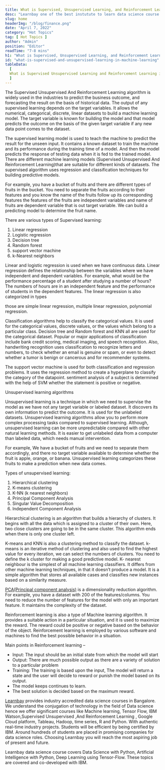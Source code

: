 ```yaml
---
title: What is Supervised, Unsupervised Learning, and Reinforcement Learning in Machine Learning
desc: "Learnbay one of the best instutute to learn data science course in India, so Enroll Now And Get Your Dream Job!"
slug: home
headerImg: "/blog/finance.png"
date: "April 7, 2022"
category: "Hot Topics"
tag: [ Hot Topics ]
author: "Admin"
position: "Editor"
readTime: "7-8 mins"
h1: "What is Supervised, Unsupervised Learning, and Reinforcement Learning in Machine Learning"
id: "what-is-supervised-and-unsupervised-learning-in-machine-learning"
tableData:
  [
  What is Supervised Unsupervised Learning and Reinforcement Learning in Machine Learning,
  ]
---
```


The Supervised Unsupervised And Reinforcement Learning algorithm is widely used in the industries to predict the business outcome, and forecasting the result on the basis of historical data. The output of any supervised learning depends on the target variables. It allows the numerical, categorical, discrete, linear datasets to build a machine learning model. The target variable is known for building the model and that model predicts the outcome on the basis of the given target variable if any new data point comes to the dataset.

The supervised learning model is used to teach the machine to predict the result for the unseen input. It contains a known dataset to train the machine and its performance during the training time of a model. And then the model predicts the response of testing data when it is fed to the trained model. There are different machine learning models (Supervised Unsupervised And Reinforcement Learning)that are suitable for different kinds of datasets. The supervised algorithm uses regression and classification techniques for building predictive models.

For example, you have a bucket of fruits and there are different types of fruits in the bucket. You need to separate the fruits according to their features and you know the name of the fruits follow up its corresponding features the features of the fruits are independent variables and name of fruits are dependent variable that is out target variable. We can build a predicting model to determine the fruit name.

There are various types of Supervised learning:



1. Linear regression
2. Logistic regression
3. Decision tree
4. Random forest
5. support vector machine
6. k-Nearest neighbors

Linear and logistic regression is used when we have continuous data. Linear regression defines the relationship between the variables where we have independent and dependent variables. For example, what would be the performance percentage of a student after studying a number of hours? The numbers of hours are in an independent feature and the performance of students in the dependent features. The linear regression is also categorized in types

those are simple linear regression, multiple linear regression, polynomial regression. 

Classification algorithms help to classify the categorical values. It is used for the categorical values, discrete values, or the values which belong to a particular class. Decision tree and Random forest and KNN all are used for the categorical dataset. Popular or major applications of classification include bank credit scoring, medical imaging, and speech recognition. Also, handwriting recognition uses classification to recognize letters and numbers, to check whether an email is genuine or spam, or even to detect whether a tumor is benign or cancerous and for recommender systems.

The support vector machine is used for both classification and regression problems. It uses the regression method to create a hyperplane to classify the category of the datapoint. sentiment analysis of a subject is determined with the help of SVM whether the statement is positive or negative.

Unsupervised learning algorithms

Unsupervised learning is a technique in which we need to supervise the model as we have not any target variable or labeled dataset. It discovers its own information to predict the outcome. It is used for the unlabeled datasets. Unsupervised learning algorithms allow you to perform more complex processing tasks compared to supervised learning. Although, unsupervised learning can be more unpredictable compared with other natural learning methods. It is easier to get unlabeled data from a computer than labeled data, which needs manual intervention.

For example, We have a bucket of fruits and we need to separate them accordingly, and there no target variable available to determine whether the fruit is apple, orange, or banana. Unsupervised learning categorizes these fruits to make a prediction when new data comes.

Types of unsupervised learning:



1. Hierarchical clustering
2. K-means clustering
3. K-NN (k nearest neighbors)
4. Principal Component Analysis
5. Singular Value Decomposition
6. Independent Component Analysis

Hierarchical clustering is an algorithm that builds a hierarchy of clusters. It begins with all the data which is assigned to a cluster of their own. Here, two close clusters are going to be in the same cluster. This algorithm ends when there is only one cluster left.

K-means and KNN is also a clustering method to classify the dataset. k-means is an iterative method of clustering and also used to find the highest value for every iteration, we can select the numbers of clusters. You need to define the k cluster for making a good predictive model. K- nearest neighbour is the simplest of all machine learning classifiers. It differs from other machine learning techniques, in that it doesn’t produce a model. It is a simple algorithm that stores all available cases and classifies new instances based on a similarity measure.

[PCA(Principal component analysis)](https://builtin.com/data-science/step-step-explanation-principal-component-analysis) is a dimensionality reduction algorithm. For example, you have a dataset with 200 of the features/columns. You need to reduce the number of features for the model with only an important feature. It maintains the complexity of the dataset.

Reinforcement learning is also a type of Machine learning algorithm. It provides a suitable action in a particular situation, and it is used to maximize the reward. The reward could be positive or negative based on the behavior of the object. Reinforcement learning is employed by various software and machines to find the best possible behavior in a situation.

Main points in Reinforcement learning –



* Input: The input should be an initial state from which the model will start
* Output: There are much possible output as there are a variety of solution to a particular problem
* Training: The training is based upon the input, The model will return a state and the user will decide to reward or punish the model based on its output.
* The model keeps continues to learn.
* The best solution is decided based on the maximum reward.

[Learnbay](https://www.learnbay.co/data-science-course/) provides industry accredited data science courses in Bangalore. We understand the conjugation of technology in the field of Data science hence we offer significant courses like Machine learning, Tensor Flow, IBM Watson,Supervised Unsupervised  ,And Reinforcement Learning , Google Cloud platform, Tableau, Hadoop, time series, R and Python. With authentic real-time industry projects. Students will be efficient by being certified by IBM. Around hundreds of students are placed in promising companies for data science roles. Choosing Learnbay you will reach the most aspiring job of present and future.

Learnbay data science course covers Data Science with Python, Artificial Intelligence with Python, Deep Learning using Tensor-Flow. These topics are covered and co-developed with IBM.
